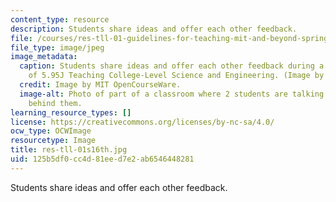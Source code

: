 ```yaml
---
content_type: resource
description: Students share ideas and offer each other feedback.
file: /courses/res-tll-01-guidelines-for-teaching-mit-and-beyond-spring-2016/125b5df0cc4d81eed7e2ab6546448281_res-tll-01s16-th.jpg
file_type: image/jpeg
image_metadata:
  caption: Students share ideas and offer each other feedback during a class session
    of 5.95J Teaching College-Level Science and Engineering. (Image by MIT OpenCourseWare.)
  credit: Image by MIT OpenCourseWare.
  image-alt: Photo of part of a classroom where 2 students are talking and more students
    behind them.
learning_resource_types: []
license: https://creativecommons.org/licenses/by-nc-sa/4.0/
ocw_type: OCWImage
resourcetype: Image
title: res-tll-01s16th.jpg
uid: 125b5df0-cc4d-81ee-d7e2-ab6546448281
---
```

Students share ideas and offer each other feedback.